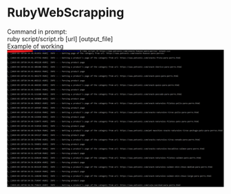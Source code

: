 # RubyWebScrapping  
Command in prompt:  
ruby script/script.rb [url] [output_file]  
Example of working  
![alt text](https://github.com/D0HaTeJIJI0/RubyWebScrapping/blob/master/images/Example.png)
